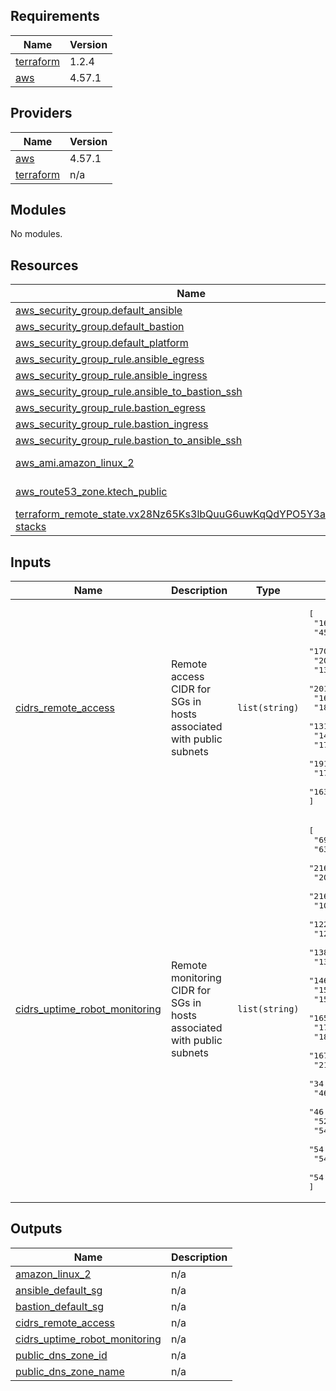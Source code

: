 <!-- BEGIN_TF_DOCS -->
## Requirements

| Name | Version |
|------|---------|
| <a name="requirement_terraform"></a> [terraform](#requirement\_terraform) | 1.2.4 |
| <a name="requirement_aws"></a> [aws](#requirement\_aws) | 4.57.1 |

## Providers

| Name | Version |
|------|---------|
| <a name="provider_aws"></a> [aws](#provider\_aws) | 4.57.1 |
| <a name="provider_terraform"></a> [terraform](#provider\_terraform) | n/a |

## Modules

No modules.

## Resources

| Name | Type |
|------|------|
| [aws_security_group.default_ansible](https://registry.terraform.io/providers/hashicorp/aws/4.57.1/docs/resources/security_group) | resource |
| [aws_security_group.default_bastion](https://registry.terraform.io/providers/hashicorp/aws/4.57.1/docs/resources/security_group) | resource |
| [aws_security_group.default_platform](https://registry.terraform.io/providers/hashicorp/aws/4.57.1/docs/resources/security_group) | resource |
| [aws_security_group_rule.ansible_egress](https://registry.terraform.io/providers/hashicorp/aws/4.57.1/docs/resources/security_group_rule) | resource |
| [aws_security_group_rule.ansible_ingress](https://registry.terraform.io/providers/hashicorp/aws/4.57.1/docs/resources/security_group_rule) | resource |
| [aws_security_group_rule.ansible_to_bastion_ssh](https://registry.terraform.io/providers/hashicorp/aws/4.57.1/docs/resources/security_group_rule) | resource |
| [aws_security_group_rule.bastion_egress](https://registry.terraform.io/providers/hashicorp/aws/4.57.1/docs/resources/security_group_rule) | resource |
| [aws_security_group_rule.bastion_ingress](https://registry.terraform.io/providers/hashicorp/aws/4.57.1/docs/resources/security_group_rule) | resource |
| [aws_security_group_rule.bastion_to_ansible_ssh](https://registry.terraform.io/providers/hashicorp/aws/4.57.1/docs/resources/security_group_rule) | resource |
| [aws_ami.amazon_linux_2](https://registry.terraform.io/providers/hashicorp/aws/4.57.1/docs/data-sources/ami) | data source |
| [aws_route53_zone.ktech_public](https://registry.terraform.io/providers/hashicorp/aws/4.57.1/docs/data-sources/route53_zone) | data source |
| [terraform_remote_state.vx28Nz65Ks3lbQuuG6uwKqQdYPO5Y3aq6mbN-stacks](https://registry.terraform.io/providers/hashicorp/terraform/latest/docs/data-sources/remote_state) | data source |

## Inputs

| Name | Description | Type | Default | Required |
|------|-------------|------|---------|:--------:|
| <a name="input_cidrs_remote_access"></a> [cidrs\_remote\_access](#input\_cidrs\_remote\_access) | Remote access CIDR for SGs in hosts associated with public subnets | `list(string)` | <pre>[<br>  "168.196.72.0/22",<br>  "45.239.100.0/22",<br>  "170.233.164.0/22",<br>  "201.131.68.0/22",<br>  "131.255.68.0/22",<br>  "201.33.192.0/20",<br>  "168.227.32.0/22",<br>  "186.209.64.0/20",<br>  "131.0.200.0/22",<br>  "143.255.232.0/22",<br>  "177.125.200.0/22",<br>  "191.253.32.0/21",<br>  "170.244.252.0/22",<br>  "163.116.224.0/24"<br>]</pre> | no |
| <a name="input_cidrs_uptime_robot_monitoring"></a> [cidrs\_uptime\_robot\_monitoring](#input\_cidrs\_uptime\_robot\_monitoring) | Remote monitoring CIDR for SGs in hosts associated with public subnets | `list(string)` | <pre>[<br>  "69.162.124.224/28",<br>  "63.143.42.240/28",<br>  "216.245.221.80/28",<br>  "208.115.199.16/28",<br>  "216.144.248.16/28",<br>  "104.131.107.63/32",<br>  "122.248.234.23/32",<br>  "128.199.195.156/32",<br>  "138.197.150.151/32",<br>  "139.59.173.249/32",<br>  "146.185.143.14/32",<br>  "159.203.30.41/32",<br>  "159.89.8.111/32",<br>  "165.227.83.148/32",<br>  "178.62.52.237/32",<br>  "18.221.56.27/32",<br>  "167.99.209.234/32",<br>  "216.144.250.150/32",<br>  "34.233.66.117/32",<br>  "46.101.250.135/32",<br>  "46.137.190.132/32",<br>  "52.60.129.180/32",<br>  "54.64.67.106/32",<br>  "54.67.10.127/32",<br>  "54.79.28.129/32",<br>  "54.94.142.218/32"<br>]</pre> | no |

## Outputs

| Name | Description |
|------|-------------|
| <a name="output_amazon_linux_2"></a> [amazon\_linux\_2](#output\_amazon\_linux\_2) | n/a |
| <a name="output_ansible_default_sg"></a> [ansible\_default\_sg](#output\_ansible\_default\_sg) | n/a |
| <a name="output_bastion_default_sg"></a> [bastion\_default\_sg](#output\_bastion\_default\_sg) | n/a |
| <a name="output_cidrs_remote_access"></a> [cidrs\_remote\_access](#output\_cidrs\_remote\_access) | n/a |
| <a name="output_cidrs_uptime_robot_monitoring"></a> [cidrs\_uptime\_robot\_monitoring](#output\_cidrs\_uptime\_robot\_monitoring) | n/a |
| <a name="output_public_dns_zone_id"></a> [public\_dns\_zone\_id](#output\_public\_dns\_zone\_id) | n/a |
| <a name="output_public_dns_zone_name"></a> [public\_dns\_zone\_name](#output\_public\_dns\_zone\_name) | n/a |
<!-- END_TF_DOCS -->